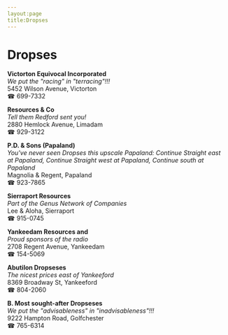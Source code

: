```yaml
---
layout:page
title:Dropses
---
```

# Dropses

**Victorton Equivocal Incorporated**  
_We put the "racing" in "terracing"!!!_  
5452 Wilson Avenue, Victorton  
☎ 699-7332



**Resources & Co**  
_Tell them Redford sent you!_  
2880 Hemlock Avenue, Limadam  
☎ 929-3122



**P.D. & Sons (Papaland)**  
_You've never seen Dropses this upscale 
Papaland: Continue Straight east at Papaland, Continue Straight west at Papaland, Continue south at Papaland_  
Magnolia & Regent, Papaland  
☎ 923-7865



**Sierraport Resources**  
_Part of the Genus Network of Companies_  
Lee & Aloha, Sierraport  
☎ 915-0745



**Yankeedam Resources and**  
_Proud sponsors of the radio_  
2708 Regent Avenue, Yankeedam  
☎ 154-5069



**Abutilon Dropseses**  
_The nicest prices east of Yankeeford_  
8369 Broadway St, Yankeeford  
☎ 804-2060



**B. Most sought-after Dropseses**  
_We put the "advisableness" in "inadvisableness"!!!_  
9222 Hampton Road, Golfchester  
☎ 765-6314



